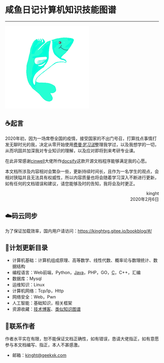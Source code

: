 # 咸鱼日记计算机知识技能图谱

------

![image-20200301221641302](README.assets/image-20200301221641302.png)

## ☕起言

2020年初，因为一场席卷全国的疫情，接受国家的不出门号召，打算找点事情打发无聊时光的我，决定从零开始使用[费曼*学习法*](http://www.baidu.com/link?url=z0V5UmC8ZVovkUU8pned2pJLHr-XUwXaio7g_4w0pM-sB84z13OxXkJlAMOKqg_Ll_2HP8m6Aq1QAKXg80gKaa)整理我学过，以及我想学的一切，从而巩固并加深我对专业知识的理解，以及应对即将到来考研专业课。

在此非常感谢[cinwell](https://www.zhihu.com/people/cinwell)大佬所作[docsify](https://docsify.js.org/#/)这款开源文档程序能够满足我的心愿。

本文档所涉及内容相对会繁杂一些，更新持续时间长，且作为一名学生的观点，会相对狭隘并且无法具有权威性，所以内容质量也将会随着学习深入不断进行更新，如有任何的文档错误和建议，请您能够及时的告知，我将会及时更正。

<div style="text-align:right">kinght</div>
<div style="text-align:right">2020年2月6日</div>


## ☁️码云同步

为了保证加载效率，国内用户请访问：https://kinghtxg.gitee.io/bookblog/#/



## 💾计划更新目录

- 计算机基础：计算机组成原理、高等数学、线性代数、概率论与数理统计、数据结构
- 编程语言：Web前端，Python，[Java](programming/Java)，PHP，GO，[C](programming/C)，C++，汇编
- 数据库：Mysql
- 运维知识：Linux
- 计算机网络：Tcp/Ip，Http
- 网络安全：Web，Pwn
- 人工智能：基础知识，相关框架
- 资源收藏：[技术博客](Resources/blog)、[类似知识图谱](Resources/Atlas)



## 📡联系作者

作者水平实在有限，恕不能保证文档正确性，如有错误，恳请大佬指正，如有意愿参与本文档编写、指正，本人不甚感激。

- 邮箱：kinght@geekxk.com

